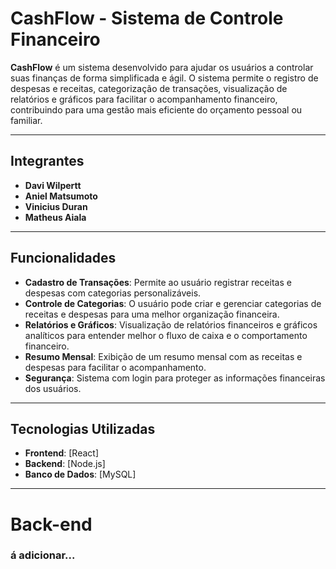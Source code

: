 # CashFlow - Sistema de Controle Financeiro

**CashFlow** é um sistema desenvolvido para ajudar os usuários a controlar suas finanças de forma simplificada e ágil. O sistema permite o registro de despesas e receitas, categorização de transações, visualização de relatórios e gráficos para facilitar o acompanhamento financeiro, contribuindo para uma gestão mais eficiente do orçamento pessoal ou familiar.

---

## Integrantes

- **Davi Wilpertt**
- **Aniel Matsumoto**
- **Vinicius Duran**
- **Matheus Aiala**

---

## Funcionalidades

- **Cadastro de Transações**: Permite ao usuário registrar receitas e despesas com categorias personalizáveis.
- **Controle de Categorias**: O usuário pode criar e gerenciar categorias de receitas e despesas para uma melhor organização financeira.
- **Relatórios e Gráficos**: Visualização de relatórios financeiros e gráficos analíticos para entender melhor o fluxo de caixa e o comportamento financeiro.
- **Resumo Mensal**: Exibição de um resumo mensal com as receitas e despesas para facilitar o acompanhamento.
- **Segurança**: Sistema com login para proteger as informações financeiras dos usuários.

---

## Tecnologias Utilizadas

- **Frontend**: [React]
- **Backend**: [Node.js]
- **Banco de Dados**: [MySQL]

---

# Back-end
### á adicionar...

